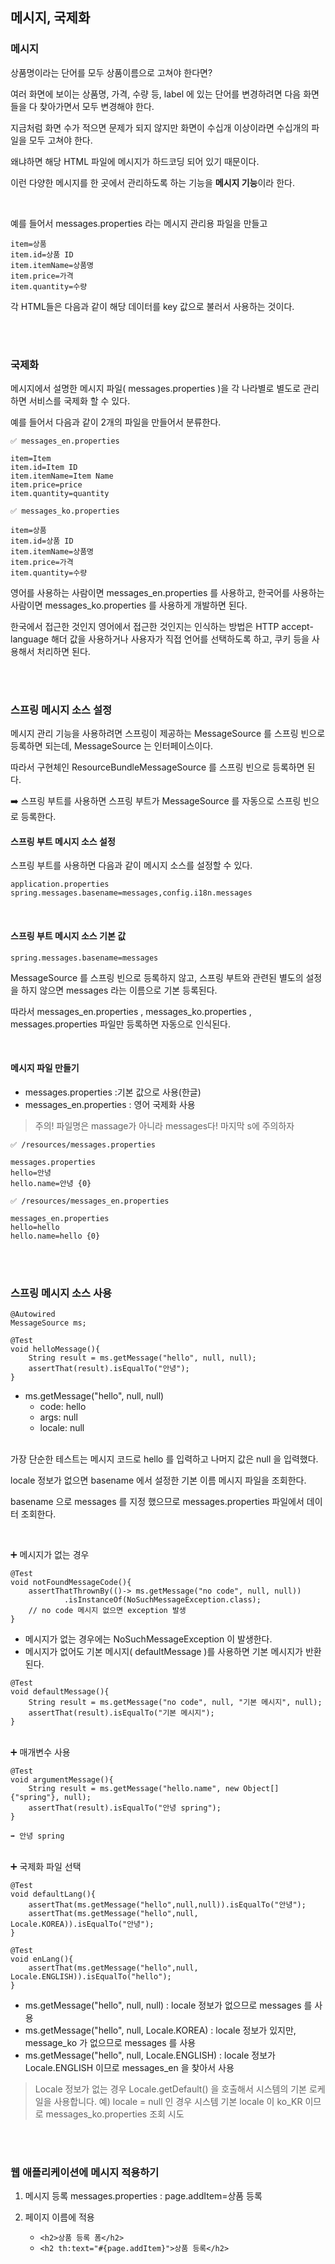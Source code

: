 ## 메시지, 국제화

### 메시지



상품명이라는 단어를 모두 상품이름으로 고쳐야 한다면?


여러 화면에 보이는 상품명, 가격, 수량 등, label 에 있는 단어를 변경하려면 다음 화면들을 다 찾아가면서 모두 변경해야 한다. 

지금처럼 화면 수가 적으면 문제가 되지 않지만 화면이 수십개 이상이라면 수십개의 파일을 모두 고쳐야 한다.


왜냐하면 해당 HTML 파일에 메시지가 하드코딩 되어 있기 때문이다.

이런 다양한 메시지를 한 곳에서 관리하도록 하는 기능을 **메시지 기능**이라 한다.

<br>

예를 들어서 messages.properties 라는 메시지 관리용 파일을 만들고

```
item=상품
item.id=상품 ID
item.itemName=상품명
item.price=가격
item.quantity=수량
```

각 HTML들은 다음과 같이 해당 데이터를 key 값으로 불러서 사용하는 것이다.

<br>
<br>

### 국제화

메시지에서 설명한 메시지 파일( messages.properties )을 각 나라별로 별도로 관리하면 서비스를 국제화 할 수 있다.

예를 들어서 다음과 같이 2개의 파일을 만들어서 분류한다.

```
✅ messages_en.properties

item=Item
item.id=Item ID
item.itemName=Item Name
item.price=price
item.quantity=quantity

✅ messages_ko.properties

item=상품
item.id=상품 ID
item.itemName=상품명
item.price=가격
item.quantity=수량
```
영어를 사용하는 사람이면 messages_en.properties 를 사용하고,
한국어를 사용하는 사람이면 messages_ko.properties 를 사용하게 개발하면 된다.


한국에서 접근한 것인지 영어에서 접근한 것인지는 인식하는 방법은 HTTP accept-language 해더 값을 사용하거나 사용자가 직접 언어를 선택하도록 하고, 쿠키 등을 사용해서 처리하면 된다.

<br><Br>

### 스프링 메시지 소스 설정 

메시지 관리 기능을 사용하려면 스프링이 제공하는 MessageSource 를 스프링 빈으로 등록하면 되는데,
MessageSource 는 인터페이스이다. 

따라서 구현체인 ResourceBundleMessageSource 를 스프링 빈으로
등록하면 된다.

➡️ 스프링 부트를 사용하면 스프링 부트가 MessageSource 를 자동으로 스프링 빈으로 등록한다.

#### 스프링 부트 메시지 소스 설정
스프링 부트를 사용하면 다음과 같이 메시지 소스를 설정할 수 있다.

```
application.properties
spring.messages.basename=messages,config.i18n.messages
```

<br>

#### 스프링 부트 메시지 소스 기본 값
`spring.messages.basename=messages`

MessageSource 를 스프링 빈으로 등록하지 않고, 스프링 부트와 관련된 별도의 설정을 하지 않으면
messages 라는 이름으로 기본 등록된다. 

따라서 messages_en.properties , messages_ko.properties , messages.properties 파일만 등록하면 자동으로 인식된다.

<br>

#### 메시지 파일 만들기

- messages.properties :기본 값으로 사용(한글)
- messages_en.properties : 영어 국제화 사용
> 주의! 파일명은 massage가 아니라 messages다! 마지막 s에 주의하자

```
✅ /resources/messages.properties

messages.properties
hello=안녕
hello.name=안녕 {0}

✅ /resources/messages_en.properties

messages_en.properties
hello=hello
hello.name=hello {0}
```

<br><Br>

### 스프링 메시지 소스 사용

```
@Autowired
MessageSource ms;

@Test
void helloMessage(){
    String result = ms.getMessage("hello", null, null);
    assertThat(result).isEqualTo("안녕");
}
```

- ms.getMessage("hello", null, null)
    - code: hello
    - args: null
    - locale: null

<br>
가장 단순한 테스트는 메시지 코드로 hello 를 입력하고 나머지 값은 null 을 입력했다.

locale 정보가 없으면 basename 에서 설정한 기본 이름 메시지 파일을 조회한다.

basename 으로 messages 를 지정 했으므로 messages.properties 파일에서 데이터 조회한다.

<br>


➕ 메시지가 없는 경우
```
@Test
void notFoundMessageCode(){
    assertThatThrownBy(()-> ms.getMessage("no code", null, null))
            .isInstanceOf(NoSuchMessageException.class);
    // no code 메시지 없으면 exception 발생
}
```

- 메시지가 없는 경우에는 NoSuchMessageException 이 발생한다.
- 메시지가 없어도 기본 메시지( defaultMessage )를 사용하면 기본 메시지가 반환된다.


```
@Test
void defaultMessage(){
    String result = ms.getMessage("no code", null, "기본 메시지", null);
    assertThat(result).isEqualTo("기본 메시지");
}

```

<br>
➕ 매개변수 사용

```
@Test
void argumentMessage(){
    String result = ms.getMessage("hello.name", new Object[]{"spring"}, null);
    assertThat(result).isEqualTo("안녕 spring");
}

➡️ 안녕 spring

```

<br>
➕ 국제화 파일 선택

```
@Test
void defaultLang(){
    assertThat(ms.getMessage("hello",null,null)).isEqualTo("안녕");
    assertThat(ms.getMessage("hello",null, Locale.KOREA)).isEqualTo("안녕");
}

@Test
void enLang(){
    assertThat(ms.getMessage("hello",null, Locale.ENGLISH)).isEqualTo("hello");
}

```

- ms.getMessage("hello", null, null) : locale 정보가 없으므로 messages 를 사용
- ms.getMessage("hello", null, Locale.KOREA) : locale 정보가 있지만, message_ko 가 없으므로
messages 를 사용
- ms.getMessage("hello", null, Locale.ENGLISH) : locale 정보가 Locale.ENGLISH 이므로
messages_en 을 찾아서 사용

>  Locale 정보가 없는 경우 Locale.getDefault() 을 호출해서 시스템의 기본 로케일을 사용합니다.
> 예) locale = null 인 경우 시스템 기본 locale 이 ko_KR 이므로 messages_ko.properties 조회
시도

<br><br>

### 웹 애플리케이션에 메시지 적용하기

1. 메시지 등록
messages.properties : page.addItem=상품 등록

2. 페이지 이름에 적용
    - `<h2>상품 등록 폼</h2>`
    - `<h2 th:text="#{page.addItem}">상품 등록</h2>`